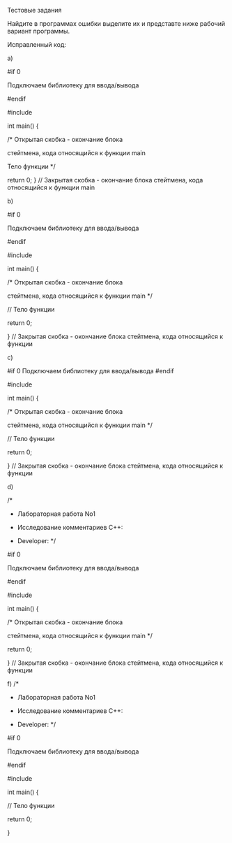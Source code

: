 Тестовые задания

Найдите в программах ошибки выделите их и представте ниже рабочий вариант программы.

Исправленный код:

a)

#if 0 

  Подключаем библиотеку для ввода/вывода

#endif

#include <iostream>

int main() {

  /* Открытая скобка - окончание блока
 
  стейтмена, кода относящийся к функции main 
 
  Тело функции
  */
  
  return 0;
} // Закрытая скобка - окончание блока стейтмена, кода относящийся к функции main 

b)

#if 0 

  Подключаем библиотеку для ввода/вывода

#endif

#include <iostream>

int main() {
 
  /* Открытая скобка - окончание блока
  
  стейтмена, кода относящийся к функции main */
  
  // Тело функции
  
  return 0;
  
} // Закрытая скобка - окончание блока стейтмена, кода относящийся к функции

c)

#if 0 
  Подключаем библиотеку для ввода/вывода
#endif

#include <iostream>

int main() {

  /* Открытая скобка - окончание блока
  
   стейтмена, кода относящийся к функции main */
   
  // Тело функции
  
  return 0;
  
} //  Закрытая скобка - окончание блока стейтмена, кода относящийся к функции 

d)

/*

* Лабораторная работа No1

* Исследование комментариев С++:

* Developer:
*/

#if 0

  Подключаем библиотеку для ввода/вывода

#endif

#include <iostream>

int main() { 
  
  /* Открытая скобка - окончание блока
  
  стейтмена, кода относящийся к функции main */
  
  return 0;
  
} // Закрытая скобка - окончание блока стейтмена, кода относящийся к функции


f)
/*

* Лабораторная работа No1
  
* Исследование комментариев С++:

* Developer:
*/

#if 0 

  Подключаем библиотеку для ввода/вывода

#endif

#include <iostream>

int main() {

 // Тело функции
 
 return 0;
 
} 
